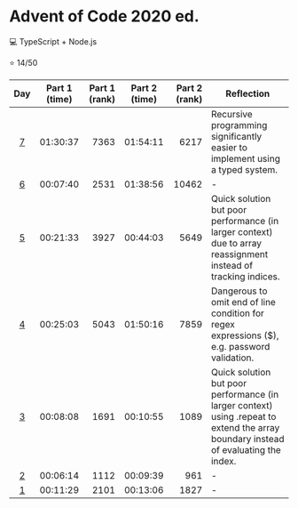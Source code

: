 # Advent of Code 2020 ed.

:computer: TypeScript + Node.js

:star: 14/50

| Day | Part 1 (time) | Part 1 (rank) | Part 2 (time) | Part 2 (rank) | Reflection |
| :-: | :-----------: | ------------: | :-----------: | ------------: | ---------- |
| [7](days/07.ts) | 01:30:37 | 7363 | 01:54:11 | 6217 | Recursive programming significantly easier to implement using a typed system. |
| [6](days/06.ts) | 00:07:40 | 2531 | 01:38:56 | 10462 | - |
| [5](days/05.ts) | 00:21:33 | 3927 | 00:44:03 | 5649 | Quick solution but poor performance (in larger context) due to array reassignment instead of tracking indices. |
| [4](days/04.ts) | 00:25:03 | 5043 | 01:50:16 | 7859 | Dangerous to omit end of line condition for regex expressions ($), e.g. password validation. |
| [3](days/03.ts) | 00:08:08 | 1691 | 00:10:55 | 1089 | Quick solution but poor performance (in larger context) using .repeat to extend the array boundary instead of evaluating the index. |
| [2](days/02.ts) | 00:06:14 | 1112 | 00:09:39 | 961 | - |
| [1](days/01.ts) | 00:11:29 | 2101 | 00:13:06 | 1827 | - |
